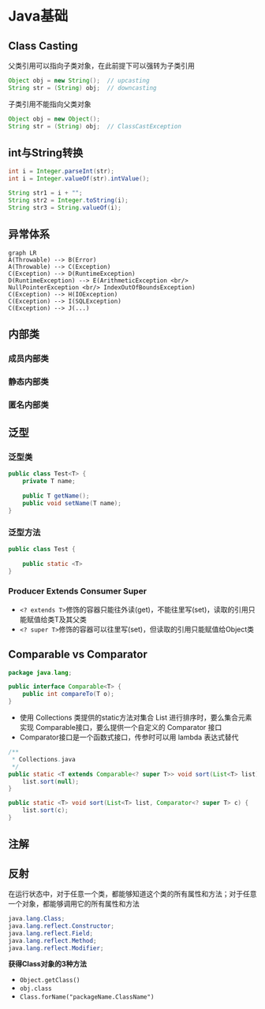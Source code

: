# Java基础

## Class Casting
父类引用可以指向子类对象，在此前提下可以强转为子类引用
```java
Object obj = new String();	// upcasting
String str = (String) obj;	// downcasting
```

子类引用不能指向父类对象
```java
Object obj = new Object();		
String str = (String) obj;	// ClassCastException
```

## int与String转换
```java
int i = Integer.parseInt(str);
int i = Integer.valueOf(str).intValue();

String str1 = i + "";
String str2 = Integer.toString(i);
String str3 = String.valueOf(i);
```


## 异常体系
```
graph LR
A(Throwable) --> B(Error)
A(Throwable) --> C(Exception)
C(Exception) --> D(RuntimeException)
D(RuntimeException) --> E(ArithmeticException <br/> NullPointerException <br/> IndexOutOfBoundsException)
C(Exception) --> H(IOException)
C(Exception) --> I(SQLException)
C(Exception) --> J(...)
```

## 内部类

### 成员内部类

### 静态内部类

### 匿名内部类

## 泛型

### 泛型类

``` java
public class Test<T> {
    private T name;
    
    public T getName();
    public void setName(T name);
}
```

### 泛型方法

``` java
public class Test {
    
    public static <T>     
}
```

### Producer Extends Consumer Super

- `<? extends T>`修饰的容器只能往外读(get)，不能往里写(set)，读取的引用只能赋值给类T及其父类
- `<? super T>`修饰的容器可以往里写(set)，但读取的引用只能赋值给Object类

## Comparable vs Comparator
``` java
package java.lang;

public interface Comparable<T> {
    public int compareTo(T o);
}

```
- 使用 Collections 类提供的static方法对集合 List 进行排序时，要么集合元素实现 Comparable接口，要么提供一个自定义的 Comparator 接口
- Comparator接口是一个函数式接口，传参时可以用 lambda 表达式替代


```java
/**
 * Collections.java
 */
public static <T extends Comparable<? super T>> void sort(List<T> list) {
    list.sort(null);
}

public static <T> void sort(List<T> list, Comparator<? super T> c) {
    list.sort(c);
}
```


## 注解

## 反射
在运行状态中，对于任意一个类，都能够知道这个类的所有属性和方法；对于任意一个对象，都能够调用它的所有属性和方法

```java
java.lang.Class;
java.lang.reflect.Constructor;
java.lang.reflect.Field;
java.lang.reflect.Method;
java.lang.reflect.Modifier;
```
**获得Class对象的3种方法**

- `Object.getClass()`
- `obj.class`
- `Class.forName("packageName.ClassName")`
